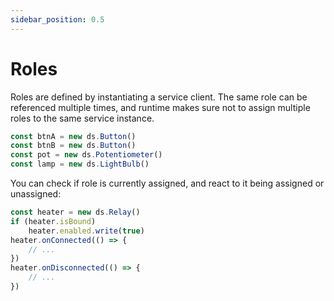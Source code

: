 ```yaml
---
sidebar_position: 0.5
---
```

# Roles

Roles are defined by instantiating a service client.
The same role can be referenced multiple times, and runtime makes sure not to assign
multiple roles to the same service instance.

```ts
const btnA = new ds.Button()
const btnB = new ds.Button()
const pot = new ds.Potentiometer()
const lamp = new ds.LightBulb()
```

You can check if role is currently assigned, and react to it being assigned or unassigned:

```js
const heater = new ds.Relay()
if (heater.isBound)
    heater.enabled.write(true)
heater.onConnected(() => {
    // ...
})
heater.onDisconnected(() => {
    // ...
})
```
